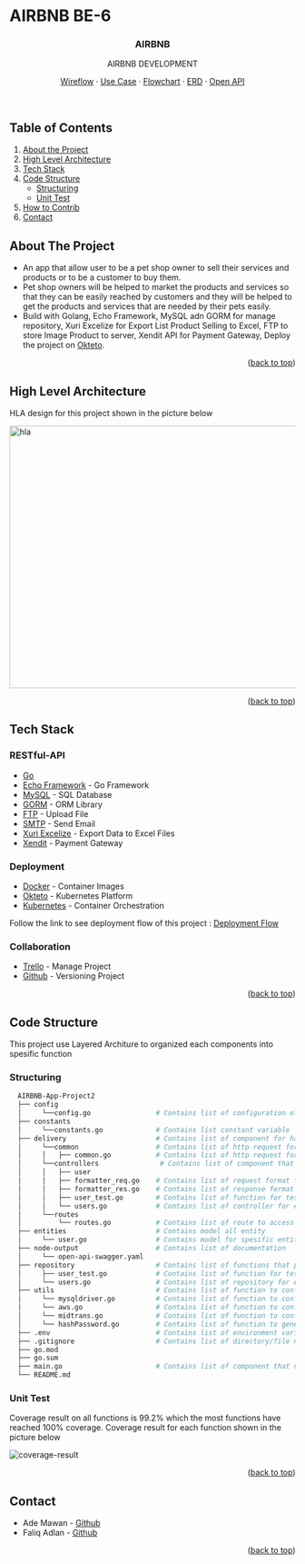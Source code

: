 <div id="top"></div>

# AIRBNB BE-6

<!-- PROJECT LOGO -->
<div align="center">

  <h3 align="center">AIRBNB</h3>


  <p align="center">
    AIRBNB DEVELOPMENT
    <br />
    <div id = "other-software-design"></div>
    <a href="https://whimsical.com/petshop-RtwdxfQTB8e72AY681qRBj">Wireflow</a>
    ·
    <a href="https://github.com/ellashella24/petshop/blob/main/documentation/usecase.jpeg?raw=true">Use Case</a>
    ·
    <a href="https://github.com/ellashella24/petshop/blob/main/documentation/flowchart.jpeg?raw=true">Flowchart</a>
    ·
    <a href="https://github.com/ellashella24/petshop/blob/main/documentation/erd.jpeg?raw=true">ERD</a>
    ·
    <a href="https://app.swaggerhub.com/apis-docs/nflhibatullah/PetStore/1.0">Open API</a>
  </p>
</div>
<br />

<!-- TABLE OF CONTENTS -->
## Table of Contents
1. [About the Project](#about-the-project)
2. [High Level Architecture](#high-level-architecture)
3. [Tech Stack](#tech-stack)
4. [Code Structure](#code-structure)
    - [Structuring](#structuring)
    - [Unit Test](#unit-test)
5. [How to Contrib](contribute.md)
6. [Contact](#contact)

<!-- ABOUT THE PROJECT -->
## About The Project
- An app that allow user to be a pet shop owner to sell their services and products or to be a customer to buy them. 
- Pet shop owners will be helped to market the products and services so that they can be easily reached by customers and they will be helped to get the products and services that are needed by their pets easily.
- Build with Golang, Echo Framework, MySQL adn GORM for manage repository, Xuri Excelize for Export List Product Selling to Excel, FTP to store Image Product to server, Xendit API for Payment Gateway, Deploy the project on [Okteto](https://ellashella24.cloud.okteto.net).

<p align="right">(<a href="#top">back to top</a>)</p>

## High Level Architecture

HLA design for this project shown in the picture below

<img src="images/HLA-rev-3.jpeg" alt="hla" width="800" height="462" >

<br />

<p align="right">(<a href="#top">back to top</a>)</p>

## Tech Stack
### RESTful-API
- [Go](https://go.dev/)
- [Echo Framework](https://echo.labstack.com/) - Go Framework
- [MySQL](https://www.mysql.com/) - SQL Database
- [GORM](https://gorm.io/index.html) - ORM Library
- [FTP](https://github.com/jlaffaye/ftp) - Upload File
- [SMTP](https://github.com/xhit/go-simple-mail) - Send Email
- [Xuri Excelize](https://xuri.me/excelize/) - Export Data to Excel Files
- [Xendit](https://www.xendit.co/id/?utm_source=google&utm_medium=cpc&utm_campaign=BKWS-Exact-ID-ID&utm_content=payment-gateway&utm_term=xendit) - Payment Gateway

### Deployment
- [Docker](https://www.docker.com/) - Container Images
- [Okteto](https://www.okteto.com/) - Kubernetes Platform
- [Kubernetes](https://kubernetes.io/) - Container Orchestration

Follow the link to see deployment flow of this project : [Deployment Flow](https://github.com/ellashella24/petshop/blob/main/documentation/deployment-flow.jpeg?raw=true)

### Collaboration 
- [Trello](https://trello.com/) - Manage Project
- [Github](https://github.com/) - Versioning Project

<p align="right">(<a href="#top">back to top</a>)</p>

## Code Structure
This project use Layered Architure to organized each components into spesific function  

### Structuring
  ```sh
    AIRBNB-App-Project2
    ├── config                        
    │     └──config.go                # Contains list of configuration of the project
    ├── constants                     
    │     └──constants.go             # Contains list constant variable
    ├── delivery                      # Contains list of component for handle request dan response
    │     └──common                   # Contains list of http request format based on the result from controller 
    │     │   ├── common.go           # Contains list of http request format
    │     └──controllers               # Contains list of component that receive the request and return a response
    │     │   ├── user
    │     │   ├── formatter_req.go    # Contains list of request format for each function on the controller
    │     │   ├── formatter_res.go    # Contains list of response format for each function on the controller
    │     │   ├── user_test.go        # Contains list of function for test each function on the controller
    │     │   └── users.go            # Contains list of controller for each entity    
    │     └──routes  
    │         └── routes.go           # Contains list of route to access each function on controller  
    ├── entities                      # Contains model all entity
    │     └── user.go                 # Contains model for spesific entity
    ├── node-output                   # Contains list of documentation
    │     └── open-api-swagger.yaml  
    ├── repository                    # Contains list of functions that process the request and stores it in database
    │     ├── user_test.go            # Contains list of function for test each function on the repository
    │     └── users.go                # Contains list of repository for each entity
    ├── utils                         # Contains list of function to config each type of database
    │     └── mysqldriver.go          # Contains list of function to config MySQL type database
    │     └── aws.go                  # Contains list of function to config aws s3
    │     └── midtrans.go             # Contains list of function to config payment getaway
    │     └── hashPassword.go         # Contains list of function to generate password
    ├── .env                          # Contains list of environment variable to run the project 
    ├── .gitignore                    # Contains list of directory/file name that will igonored when push project
    ├── go.mod                  
    ├── go.sum                  
    ├── main.go                       # Contains list of component that need to be executed first to run the app
    └── README.md    
  ```

### Unit Test
Coverage result on all functions is 99.2% which the most functions have reached 100% coverage. Coverage result for each function shown in the picture below

<img src="images/coverage-result-ver-2.jpg" alt="coverage-result">

<p align="right">(<a href="#top">back to top</a>)</p>

<!-- CONTACT -->
## Contact
* Ade Mawan - [Github](https://github.com/ademawan) 
* Faliq Adlan - [Github](https://github.com/faliqadlan) 

<p align="right">(<a href="#top">back to top</a>)</p>
